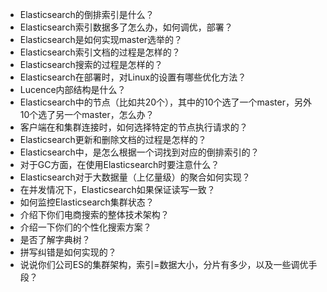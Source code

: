 - Elasticsearch的倒排索引是什么？
- Elasticsearch索引数据多了怎么办，如何调优，部署？
- Elasticsearch是如何实现master选举的？
- Elasticsearch索引文档的过程是怎样的？
- Elasticsearch搜索的过程是怎样的？
- Elasticsearch在部署时，对Linux的设置有哪些优化方法？
- Lucence内部结构是什么？
- Elasticsearch中的节点（比如共20个），其中的10个选了一个master，另外10个选了另一个master，怎么办？
- 客户端在和集群连接时，如何选择特定的节点执行请求的？
- Elasticsearch更新和删除文档的过程是怎样的？
- Elasticsearch中，是怎么根据一个词找到对应的倒排索引的？
- 对于GC方面，在使用Elasticsearch时要注意什么？
- Elasticsearch对于大数据量（上亿量级）的聚合如何实现？
- 在并发情况下，Elasticsearch如果保证读写一致？
- 如何监控Elasticsearch集群状态？
- 介绍下你们电商搜索的整体技术架构？
- 介绍一下你们的个性化搜索方案？
- 是否了解字典树？
- 拼写纠错是如何实现的？
- 说说你们公司ES的集群架构，索引=数据大小，分片有多少，以及一些调优手段？